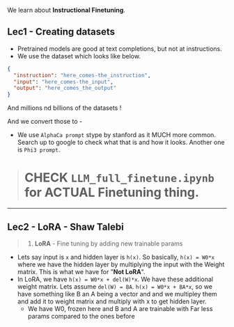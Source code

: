 We learn about **Instructional Finetuning**.

## Lec1 - Creating datasets

- Pretrained models are good at text completions, but not at instructions.
- We use the dataset which looks like below.

```json
{
  "instruction": "here_comes-the_instruction",
  "input": "here_comes-the_input",
  "output": "here_comes_the_output"
}
```

And millions nd billions of the datasets !

And we convert those to -

- We use `AlphaCa prompt` stype by stanford as it MUCH more common. Search up to google to check what that is and how it looks. Another one is `Phi3 prompt`.

> # **CHECK `LLM_full_finetune.ipynb`** for ACTUAL Finetuning thing.

---

## Lec2 - LoRA - Shaw Talebi

> 1. **LoRA** - Fine tuning by adding new trainable params

- Lets say input is `x` and hidden layer is `h(x)`. So basically, `h(x) = W0*x` where we have the hidden layer by multiplying the input with the Weight matrix. This is what we have for "**Not LoRA**".
- In LoRA, we have `h(x) = W0*x + del(W)*x`. We have these additional weight matrix. Lets assume `del(W) = BA`. `h(x) = W0*x + BA*x`, so we have something like B an A being a vector and and we multipley them and add it to weight matrix and multiply with x to get hidden layer.
  - We have W0, frozen here and B and A are trainable with Far less params compared to the ones before
